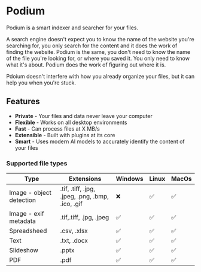 # Podium

Podium is a smart indexer and searcher for your files.

A search engine doesn't expect you to know the name of the website you're searching for, you only search for the content and it does the work of finding the website.
Podium is the same, you don't need to know the name of the file you're looking for, or where you saved it. You only need to know what it's about. Podium does the work of figuring out where it is.

Pdoium doesn't interfere with how you already organize your files, but it can help you when you're stuck.

## Features

* **Private** - Your files and data never leave your computer
* **Flexible** - Works on all desktop environments
* **Fast** - Can process files at X MB/s
* **Extensible** - Built with plugins at its core
* **Smart** - Uses modern AI models to accurately identify the content of your files

### Supported file types

| Type                     | Extensions                                       | Windows | Linux | MacOs |
|--------------------------|--------------------------------------------------|---------|-------|-------|
| Image - object detection | .tif, .tiff, .jpg, .jpeg, .png, .bmp, .ico, .gif | ❌       | ✅     | ✅     |
| Image - exif metadata    | .tif,.tiff, .jpg, .jpeg                          | ✅       | ✅     | ✅     |
| Spreadsheed              | .csv, .xlsx                                      | ✅       | ✅     | ✅     |
| Text                     | .txt, .docx                                      | ✅       | ✅     | ✅     |
| Slideshow                | .pptx                                            | ✅       | ✅     | ✅     |
| PDF                      | .pdf                                             | ✅       | ✅     | ✅     |
